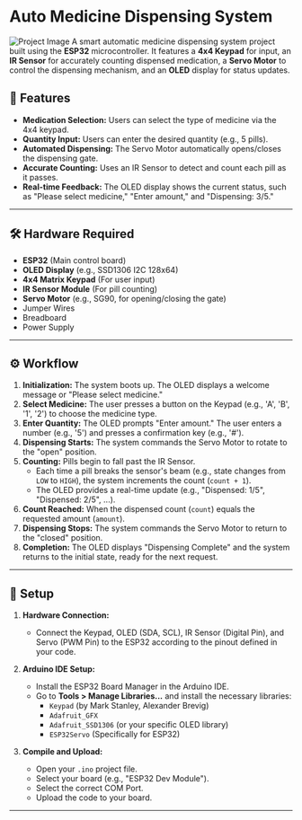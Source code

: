 # Auto Medicine Dispensing System

![Project Image](https://i.imgur.com/your-image-url.png) 
A smart automatic medicine dispensing system project built using the **ESP32** microcontroller. It features a **4x4 Keypad** for input, an **IR Sensor** for accurately counting dispensed medication, a **Servo Motor** to control the dispensing mechanism, and an **OLED** display for status updates.

## 🌟 Features

* **Medication Selection:** Users can select the type of medicine via the 4x4 keypad.
* **Quantity Input:** Users can enter the desired quantity (e.g., 5 pills).
* **Automated Dispensing:** The Servo Motor automatically opens/closes the dispensing gate.
* **Accurate Counting:** Uses an IR Sensor to detect and count each pill as it passes.
* **Real-time Feedback:** The OLED display shows the current status, such as "Please select medicine," "Enter amount," and "Dispensing: 3/5."

---

## 🛠️ Hardware Required

* **ESP32** (Main control board)
* **OLED Display** (e.g., SSD1306 I2C 128x64)
* **4x4 Matrix Keypad** (For user input)
* **IR Sensor Module** (For pill counting)
* **Servo Motor** (e.g., SG90, for opening/closing the gate)
* Jumper Wires
* Breadboard
* Power Supply

---

## ⚙️ Workflow

1.  **Initialization:** The system boots up. The OLED displays a welcome message or "Please select medicine."
2.  **Select Medicine:** The user presses a button on the Keypad (e.g., 'A', 'B', '1', '2') to choose the medicine type.
3.  **Enter Quantity:** The OLED prompts "Enter amount." The user enters a number (e.g., '5') and presses a confirmation key (e.g., '#').
4.  **Dispensing Starts:** The system commands the Servo Motor to rotate to the "open" position.
5.  **Counting:** Pills begin to fall past the IR Sensor.
    * Each time a pill breaks the sensor's beam (e.g., state changes from `LOW` to `HIGH`), the system increments the count (`count + 1`).
    * The OLED provides a real-time update (e.g., "Dispensed: 1/5", "Dispensed: 2/5", ...).
6.  **Count Reached:** When the dispensed count (`count`) equals the requested amount (`amount`).
7.  **Dispensing Stops:** The system commands the Servo Motor to return to the "closed" position.
8.  **Completion:** The OLED displays "Dispensing Complete" and the system returns to the initial state, ready for the next request.

---

## 🚀 Setup

1.  **Hardware Connection:**
    * Connect the Keypad, OLED (SDA, SCL), IR Sensor (Digital Pin), and Servo (PWM Pin) to the ESP32 according to the pinout defined in your code.

2.  **Arduino IDE Setup:**
    * Install the ESP32 Board Manager in the Arduino IDE.
    * Go to **Tools > Manage Libraries...** and install the necessary libraries:
        * `Keypad` (by Mark Stanley, Alexander Brevig)
        * `Adafruit_GFX`
        * `Adafruit_SSD1306` (or your specific OLED library)
        * `ESP32Servo` (Specifically for ESP32)

3.  **Compile and Upload:**
    * Open your `.ino` project file.
    * Select your board (e.g., "ESP32 Dev Module").
    * Select the correct COM Port.
    * Upload the code to your board.

---